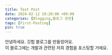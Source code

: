 ```yaml
---
title: Test Post
date: 2024-02-12 19:20:00 +09:00
categories: [Blogging,블로그 관련]
tags: [First-Posting]
pin: true
---
```


안녕하세요. 깃헙 블로그를 만들었어요. <br>
이 블로그에는 개발과 관련된 저희 경험을 포스팅할 거에요. 
